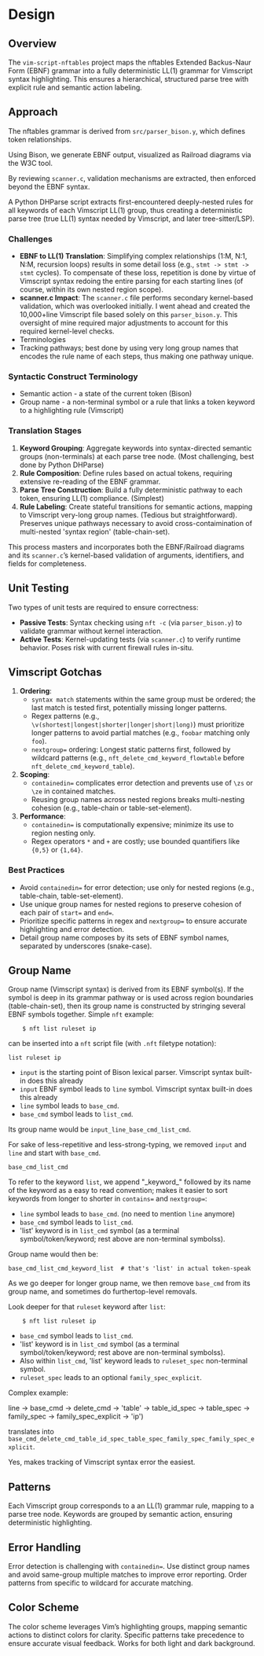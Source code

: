 # Design

## Overview
The `vim-script-nftables` project maps the nftables Extended Backus-Naur Form (EBNF) grammar into a fully deterministic LL(1) grammar for Vimscript syntax highlighting. This ensures a hierarchical, structured parse tree with explicit rule and semantic action labeling.

## Approach
The nftables grammar is derived from `src/parser_bison.y`, which defines token relationships. 

Using Bison, we generate EBNF output, visualized as Railroad diagrams via the W3C tool. 

By reviewing `scanner.c`, validation mechanisms are extracted, then enforced beyond the EBNF syntax.

A Python DHParse script extracts first-encountered deeply-nested rules for all keywords of each Vimscript LL(1) group, thus creating a deterministic parse tree (true LL(1) syntax needed by Vimscript, and later tree-sitter/LSP).

### Challenges
- **EBNF to LL(1) Translation**: Simplifying complex relationships (1:M, N:1, N:M, recursion loops) results in some detail loss (e.g., `stmt -> stmt -> stmt` cycles).  To compensate of these loss, repetition is done by virtue of Vimscript syntax redoing the entire parsing for each starting lines (of course, within its own nested region scope).
- **scanner.c Impact**: The `scanner.c` file performs secondary kernel-based validation, which was overlooked initially. I went ahead and created the 10,000+line Vimscript file based solely on this `parser_bison.y`. This oversight of mine required major adjustments to account for this required kernel-level checks.
- Terminologies
- Tracking pathways; best done by using very long group names that encodes the rule name of each steps, thus making one pathway unique.

### Syntactic Construct Terminology

- Semantic action - a state of the current token (Bison)
- Group name - a non-terminal symbol or a rule that links a token keyword to a highlighting rule (Vimscript)


### Translation Stages
1. **Keyword Grouping**: Aggregate keywords into syntax-directed semantic groups (non-terminals) at each parse tree node. (Most challenging, best done by Python DHParse)
2. **Rule Composition**: Define rules based on actual tokens, requiring extensive re-reading of the EBNF grammar.
3. **Parse Tree Construction**: Build a fully deterministic pathway to each token, ensuring LL(1) compliance. (Simplest)
4. **Rule Labeling**: Create stateful transitions for semantic actions, mapping to Vimscript very-long group names. (Tedious but straightforward).  Preserves unique pathways necessary to avoid cross-contaimination of multi-nested 'syntax region' (table-chain-set).

This process masters and incorporates both the EBNF/Railroad diagrams and its `scanner.c`’s kernel-based validation of arguments, identifiers, and fields for completeness.

## Unit Testing
Two types of unit tests are required to ensure correctness:
- **Passive Tests**: Syntax checking using `nft -c` (via `parser_bison.y`) to validate grammar without kernel interaction.
- **Active Tests**: Kernel-updating tests (via `scanner.c`) to verify runtime behavior.  Poses risk with current firewall rules in-situ.

## Vimscript Gotchas
1. **Ordering**:
   - `syntax match` statements within the same group must be ordered; the last match is tested first, potentially missing longer patterns.
   - Regex patterns (e.g., `\v(shortest|longest|shorter|longer|short|long)`) must prioritize longer patterns to avoid partial matches (e.g., `foobar` matching only `foo`).
   - `nextgroup=` ordering: Longest static patterns first, followed by wildcard patterns (e.g., `nft_delete_cmd_keyword_flowtable` before `nft_delete_cmd_keyword_table`).
2. **Scoping**:
   - `containedin=` complicates error detection and prevents use of `\zs` or `\ze` in contained matches.
   - Reusing group names across nested regions breaks multi-nesting cohesion (e.g., table-chain or table-set-element).
3. **Performance**:
   - `containedin=` is computationally expensive; minimize its use to region nesting only.
   - Regex operators `*` and `+` are costly; use bounded quantifiers like `{0,5}` or `{1,64}`.

### Best Practices
- Avoid `containedin=` for error detection; use only for nested regions (e.g., table-chain, table-set-element).
- Use unique group names for nested regions to preserve cohesion of each pair of  `start=` and `end=`.
- Prioritize specific patterns in regex and `nextgroup=` to ensure accurate highlighting and error detection.
- Detail group name composes by its sets of EBNF symbol names, separated by underscores (snake-case).

## Group Name

Group name (Vimscript syntax) is derived from its EBNF symbol(s).  If the symbol is deep in its grammar pathway or is used across region boundaries (table-chain-set), then its group name is constructed by stringing several EBNF symbols together. Simple `nft` example:

```console
    $ nft list ruleset ip
```

can be inserted into a `nft` script file (with `.nft` filetype notation):

```nftables
list ruleset ip
```

* `input` is the starting point of Bison lexical parser.  Vimscript syntax built-in does this already
* `input` EBNF symbol leads to `line` symbol.  Vimscript syntax built-in does this already
* `line` symbol leads to `base_cmd`.
* `base_cmd` symbol leads to `list_cmd`.

Its group name would be `input_line_base_cmd_list_cmd`.

For sake of less-repetitive and less-strong-typing, we removed `input` and `line` and start with `base_cmd`.

    base_cmd_list_cmd

To refer to the keyword `list`, we append "\_keyword\_" followed by its name of the keyword as a easy to read convention; makes it easier to sort keywords from longer to shorter in `contains=` and `nextgroup=`:

* `line` symbol leads to `base_cmd`.  (no need to mention `line` anymore)
* `base_cmd` symbol leads to `list_cmd`.
* 'list' keyword is in `list_cmd` symbol (as a terminal symbol/token/keyword; rest above are non-terminal symbolss).

Group name would then be:

    base_cmd_list_cmd_keyword_list  # that's 'list' in actual token-speak

As we go deeper for longer group name, we then remove `base_cmd` from its group name, and sometimes do furthertop-level removals.

Look deeper for that `ruleset` keyword after `list`:

```console
    $ nft list ruleset ip
```

* `base_cmd` symbol leads to `list_cmd`.
* 'list' keyword is in `list_cmd` symbol (as a terminal symbol/token/keyword; rest above are non-terminal symbolss).
* Also within `list_cmd`, 'list' keyword leads to `ruleset_spec` non-terminal symbol.
* `ruleset_spec` leads to an optional `family_spec_explicit`.

Complex example:

 line -> base\_cmd -> delete\_cmd -> 'table' -> table\_id\_spec -> table\_spec -> family\_spec -> family\_spec\_explicit -> 'ip')

translates into `base_cmd_delete_cmd_table_id_spec_table_spec_family_spec_family_spec_explicit`.

Yes, makes tracking of Vimscript syntax error the easiest.

## Patterns
Each Vimscript group corresponds to a an LL(1) grammar rule, mapping to a parse tree node. Keywords are grouped by semantic action, ensuring deterministic highlighting.

## Error Handling
Error detection is challenging with `containedin=`. Use distinct group names and avoid same-group multiple matches to improve error reporting. Order patterns from specific to wildcard for accurate matching.

## Color Scheme
The color scheme leverages Vim’s highlighting groups, mapping semantic actions to distinct colors for clarity. Specific patterns take precedence to ensure accurate visual feedback.  Works for both light and dark background.

